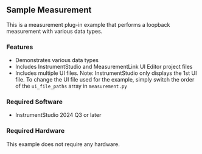 ## Sample Measurement

This is a measurement plug-in example that performs a loopback measurement with
various data types.

### Features

- Demonstrates various data types
- Includes InstrumentStudio and MeasurementLink UI Editor project files
- Includes multiple UI files. Note: InstrumentStudio only displays the 1st UI
  file. To change the UI file used for the example, simply switch the order of
  the `ui_file_paths` array in `measurement.py`

### Required Software

- InstrumentStudio 2024 Q3 or later

### Required Hardware

This example does not require any hardware.
